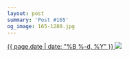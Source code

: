 ```yaml
---
layout: post
summary: 'Post #165'
og_image: 165-1280.jpg
---
```


<p>
 <time>
  <a href="/165">
   {{ page.date | date: "%B %-d, %Y" }}
  </a>
 </time>
 <a href="/165">
  <img data-taken="11/10/2013" sizes="(min-width: 700px) 50vw, calc(100vw - 2rem)" src="{{ site.assets_url }}/165-640.jpg" srcset="{{ site.assets_url }}/165-1280.jpg 1280w, {{ site.assets_url }}/165-960.jpg 960w, {{ site.assets_url }}/165-640.jpg 640w, {{ site.assets_url }}/165-320.jpg 320w"/>
 </a>
</p>
